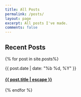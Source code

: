```yaml
---
title: All Posts
permalink: /posts/
layout: page
excerpt: All posts I've made.
comments: false
---
```


## Recent Posts
{% for post in site.posts%}
<article class="post-item">
  <span class="post-item-date">{{ post.date | date: "%b %d, %Y" }}</span>
  <h4 class="post-item-title">
    <a href="{{ post.url }}">{{ post.title | escape }}</a>
  </h4>
</article>
{% endfor %}
